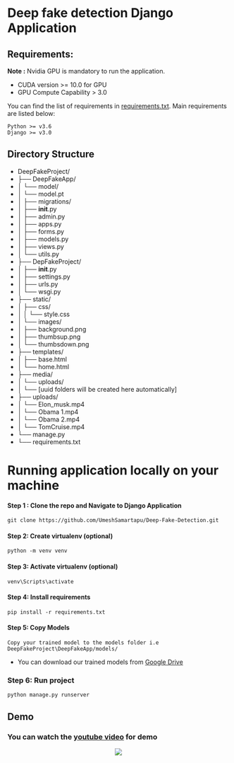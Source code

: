 # Deep fake detection Django Application
## Requirements:

**Note :** Nvidia GPU is mandatory to run the application.
- CUDA version >= 10.0 for GPU
- GPU Compute Capability > 3.0 


You can find the list of requirements in [requirements.txt](https://github.com/UmeshSamartapu/Deep-Fake-Detection/blob/main/requirements.txt). Main requirements are listed below:

```
Python >= v3.6
Django >= v3.0
```

## Directory Structure

- DeepFakeProject/
- ├── DeepFakeApp/
- │   └── model/
- │       └── model.pt
- │   ├── migrations/
- │   ├── __init__.py
- │   ├── admin.py
- │   ├── apps.py
- │   ├── forms.py
- │   ├── models.py
- │   ├── views.py
- │   └── utils.py
- ├── DepFakeProject/
- │   ├── __init__.py
- │   ├── settings.py
- │   ├── urls.py
- │   └── wsgi.py
- ├── static/
- │   ├── css/
- │   │   └── style.css
- │   └── images/
- │       ├── background.png
- │       ├── thumbsup.png
- │       └── thumbsdown.png 
- ├── templates/
- │   ├── base.html
- │   └── home.html
- ├── media/
- │   └── uploads/
- │       └── [uuid folders will be created here automatically]
- ├── uploads/
- │   └── Elon_musk.mp4
- │   └── Obama 1.mp4
- │   └── Obama 2.mp4
- │   └── TomCruise.mp4
- └── manage.py
- └── requirements.txt

# Running application locally on your machine

#### Step 1 : Clone the repo and Navigate to Django Application

`git clone https://github.com/UmeshSamartapu/Deep-Fake-Detection.git`

#### Step 2: Create virtualenv (optional)

`python -m venv venv`

#### Step 3: Activate virtualenv (optional)

`venv\Scripts\activate`

#### Step 4: Install requirements

`pip install -r requirements.txt`

#### Step 5: Copy Models

`Copy your trained model to the models folder i.e DeepFakeProject\DeepFakeApp/models/`

- You can download our trained models from [Google Drive](https://drive.google.com/file/d/1ZPFYNaEllVp88UZXrH8VdL8BHhYT2k06/view?usp=drive_link)

### Step 6: Run project

`python manage.py runserver`

## Demo 
### You can watch the [youtube video](https://youtu.be/p1ls3xzZTwY) for demo
<p align="center">
  <img src="https://github.com/UmeshSamartapu/Deep-Fake-Detection/blob/main/static/images/DeepFakeDetectionDemo.gif" />
</p>  



